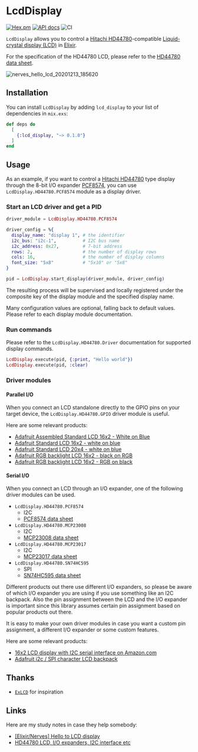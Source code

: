 # LcdDisplay

[![Hex.pm](https://img.shields.io/hexpm/v/lcd_display.svg)](https://hex.pm/packages/lcd_display)
[![API docs](https://img.shields.io/hexpm/v/lcd_display.svg?label=docs)](https://hexdocs.pm/lcd_display/LcdDisplay.html)
![CI](https://github.com/mnishiguchi/lcd_display/workflows/CI/badge.svg)

`LcdDisplay` allows you to control a [Hitachi HD44780](https://en.wikipedia.org/wiki/Hitachi_HD44780_LCD_controller)-compatible
[Liquid-crystal display (LCD)](https://en.wikipedia.org/wiki/Liquid-crystal_display) in [Elixir](https://elixir-lang.org/).

For the specification of the HD44780 LCD, please refer to the [HD44780 data sheet](https://cdn-shop.adafruit.com/datasheets/HD44780.pdf).

![nerves_hello_lcd_20201213_185620](https://user-images.githubusercontent.com/7563926/102028171-ba8a6780-3d76-11eb-94f4-f82272fc3063.gif)

## Installation

You can install `LcdDisplay` by adding `lcd_display` to your list of dependencies in `mix.exs`:

```elixir
def deps do
  [
    {:lcd_display, "~> 0.1.0"}
  ]
end
```

## Usage

As an example, if you want to control a [Hitachi HD44780](https://en.wikipedia.org/wiki/Hitachi_HD44780_LCD_controller) type display through
the 8-bit I/O expander [PCF8574](https://www.nxp.com/docs/en/data-sheet/PCF8574_PCF8574A.pdf),
you can use `LcdDisplay.HD44780.PCF8574` module as a display driver.

### Start an LCD driver and get a PID

```elixir
driver_module = LcdDisplay.HD44780.PCF8574

driver_config = %{
  display_name: "display 1", # the identifier
  i2c_bus: "i2c-1",          # I2C bus name
  i2c_address: 0x27,         # 7-bit address
  rows: 2,                   # the number of display rows
  cols: 16,                  # the number of display columns
  font_size: "5x8"           # "5x10" or "5x8"
}

pid = LcdDisplay.start_display(driver_module, driver_config)
```

The resulting process will be supervised and locally registered under the composite key of the display module and the specified display name.

Many configuration values are optional, falling back to default values. Please refer to each display module documentation.

### Run commands

Please refer to the `LcdDisplay.HD44780.Driver` documentation for supported display commands.

```elixir
LcdDisplay.execute(pid, {:print, "Hello world"})
LcdDisplay.execute(pid, :clear)
```

### Driver modules

#### Parallel I/O

When you connect an LCD standalone directly to the GPIO pins on your target device, the `LcdDisplay.HD44780.GPIO` driver module is useful.

Here are some relevant products:

- [Adafruit Assembled Standard LCD 16x2 - White on Blue](https://www.adafruit.com/product/1447)
- [Adafruit Standard LCD 16x2 - white on blue](https://www.adafruit.com/product/181)
- [Adafruit Standard LCD 20x4 - white on blue](https://www.adafruit.com/product/198)
- [Adafruit RGB backlight LCD 16x2 - black on RGB](https://www.adafruit.com/product/398)
- [Adafruit RGB backlight LCD 16x2 - RGB on black](https://www.adafruit.com/product/399)

#### Serial I/O

When you connect an LCD through an I/O expander, one of the following driver modules can be used.

- `LcdDisplay.HD44780.PCF8574`
  - I2C
  - [PCF8574 data sheet](https://www.nxp.com/docs/en/data-sheet/PCF8574_PCF8574A.pdf)
- `LcdDisplay.HD44780.MCP23008`
   - I2C
  - [MCP23008 data sheet](https://ww1.microchip.com/downloads/en/DeviceDoc/MCP23008-MCP23S08-Data-Sheet-20001919F.pdf)
- `LcdDisplay.HD44780.MCP23017`
   - I2C
  - [MCP23017 data sheet](https://ww1.microchip.com/downloads/en/devicedoc/20001952c.pdf)
- `LcdDisplay.HD44780.SN74HC595`
  - SPI
  - [SN74HC595 data sheet](https://www.ti.com/lit/ds/scls041i/scls041i.pdf)

Different products out there use different I/O expanders, so please be aware of which I/O expander you are using if you use something like an I2C backpack.
Also the pin assignment between the LCD and the I/O expander is important since this library assumes certain pin assignment based on popular products out there.

It is easy to make your own driver modules in case you want a custom pin assignment, a different I/O expander or some custom features.

Here are some relevant products:

- [16x2 LCD display with I2C serial interface on Amazon.com](https://www.amazon.com/s?k=i2c+16x2+lcd+module)
- [Adafruit i2c / SPI character LCD backpack](https://www.adafruit.com/product/292)

## Thanks

- [`ExLCD`](https://github.com/cthree/ex_lcd) for inspiration

## Links

Here are my study notes in case they help somebody:

- [[Elixir/Nerves] Hello to LCD display](https://dev.to/mnishiguchi/elixir-nerves-hello-to-lcd-with-i2c-interface-31ca)
- [HD44780 LCD, I/O expanders, I2C interface etc](https://dev.to/mnishiguchi/hd44780-lcd-i-o-expanders-i2c-interface-etc-476e)

